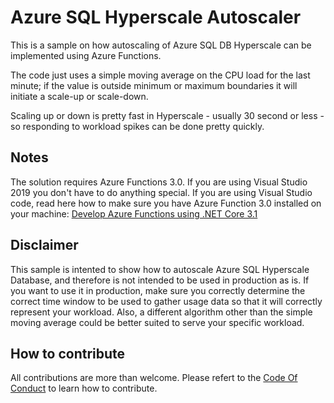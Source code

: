 # Azure SQL Hyperscale Autoscaler

This is a sample on how autoscaling of Azure SQL DB Hyperscale can be implemented using Azure Functions. 

The code just uses a simple moving average on the CPU load for the last minute; if the value is outside minimum or maximum boundaries it will initiate a scale-up or scale-down. 

Scaling up or down is pretty fast in Hyperscale - usually 30 second or less - so responding to workload spikes can be done pretty quickly.

## Notes

The solution requires Azure Functions 3.0. If you are using Visual Studio 2019 you don't have to do anything special. If you are using Visual Studio code, read here how to make sure you have Azure Function 3.0 installed on your machine: [Develop Azure Functions using .NET Core 3.1 ](https://dev.to/azure/develop-azure-functions-using-net-core-3-0-gcm)

## Disclaimer

This sample is intented to show how to autoscale Azure SQL Hyperscale Database, and therefore is not intended to be used in production as is. If you want to use it in production, make sure you correctly determine the correct time window to be used to gather usage data so that it will correctly represent your workload. Also, a different algorithm other than the simple moving average could be better suited to serve your specific workload. 

## How to contribute

All contributions are more than welcome. Please refert to the [Code Of Conduct](CODE_OF_CONDUCT.md) to learn how to contribute.